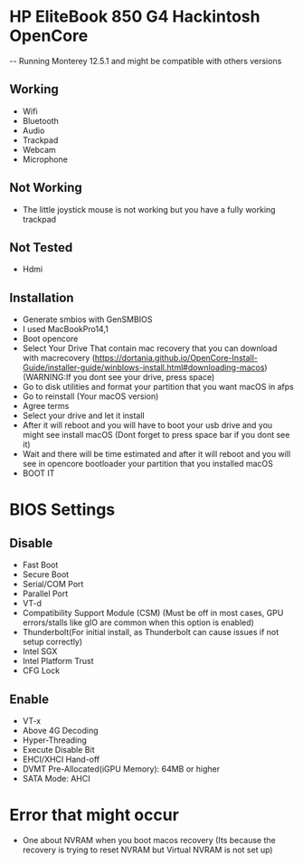 # HP EliteBook 850 G4 Hackintosh OpenCore
-- Running Monterey 12.5.1 and might be compatible with others versions

Working
-
- Wifi
- Bluetooth
- Audio
- Trackpad
- Webcam
- Microphone

Not Working
-
- The little joystick mouse is not working but you have a fully working trackpad

Not Tested
-
- Hdmi

Installation
-
- Generate smbios with GenSMBIOS
- I used MacBookPro14,1
- Boot opencore
- Select Your Drive That contain mac recovery that you can download with macrecovery (https://dortania.github.io/OpenCore-Install-Guide/installer-guide/winblows-install.html#downloading-macos) (WARNING:If you dont see your drive, press space)
- Go to disk utilities and format your partition that you want macOS in afps
- Go to reinstall (Your macOS version)
- Agree terms
- Select your drive and let it install
- After it will reboot and you will have to boot your usb drive and you might see install macOS (Dont forget to press space bar if you dont see it)
- Wait and there will be time estimated and after it will reboot and you will see in opencore bootloader your partition that you installed macOS
- BOOT IT
# BIOS Settings
Disable
-
- Fast Boot
- Secure Boot
- Serial/COM Port
- Parallel Port
- VT-d
- Compatibility Support Module (CSM) (Must be off in most cases, GPU errors/stalls like gIO are common when this option is enabled)
- Thunderbolt(For initial install, as Thunderbolt can cause issues if not setup correctly)
- Intel SGX
- Intel Platform Trust
- CFG Lock

Enable
-
- VT-x
- Above 4G Decoding
- Hyper-Threading
- Execute Disable Bit
- EHCI/XHCI Hand-off
- DVMT Pre-Allocated(iGPU Memory): 64MB or higher
- SATA Mode: AHCI

# Error that might occur
- One about NVRAM when you boot macos recovery (Its because the recovery is trying to reset NVRAM but Virtual NVRAM is not set up)
